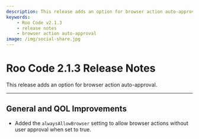 ```yaml
---
description: This release adds an option for browser action auto-approval.
keywords:
    - Roo Code v2.1.3
    - release notes
    - browser action auto-approval
image: /img/social-share.jpg
---
```


# Roo Code 2.1.3 Release Notes

This release adds an option for browser action auto-approval.

---

## General and QOL Improvements

- Added the `alwaysAllowBrowser` setting to allow browser actions without user approval when set to true.
